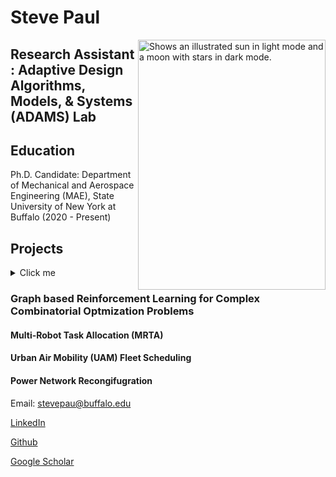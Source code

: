 # Steve Paul


<picture>
  <source media="(prefers-color-scheme: dark)" srcset="https://user-images.githubusercontent.com/39541194/179893972-5e803669-9b58-4531-bce8-45f0a7470f24.jpg">
  <img align="right" alt="Shows an illustrated sun in light mode and a moon with stars in dark mode." src="https://user-images.githubusercontent.com/39541194/179893972-5e803669-9b58-4531-bce8-45f0a7470f24.jpg" width="300" height="400">
</picture>



## Research Assistant : Adaptive Design Algorithms, Models, & Systems (ADAMS) Lab

## Education

Ph.D. Candidate: Department of Mechanical and Aerospace Engineering (MAE), State University of New York at Buffalo (2020 - Present)

## Projects
<details>
<summary>Click me</summary>
  ### Heading
  1. Foo
  2. Bar
     * Baz
     * Qux
</details>

### Graph based Reinforcement Learning for Complex Combinatorial Optmization Problems

#### Multi-Robot Task Allocation (MRTA)

#### Urban Air Mobility (UAM) Fleet Scheduling

#### Power Network Recongifugration






<!-- For more details see 
ic writing and formatting syntax](https://docs.github.com/en/github/writing-on-github/getting-started-with-writing-and-formatting-on-github/basic-writing-and-formatting-syntax). -->



Email: stevepau@buffalo.edu

[LinkedIn](https://www.linkedin.com/in/steve-paul-67699854/)

[Github](https://github.com/iamstevepaul)

[Google Scholar](https://scholar.google.com/citations?user=zRf7acsAAAAJ&hl=en&authuser=1)
